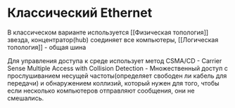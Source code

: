 # Классический Ethernet
В классическом варианте используется [[Физическая топология]] звезда, концентратор(hub) соединяет все компьютеры, [[Логическая топология]] - общая шина

Для управления доступа к среде использует метод CSMA/CD - Carrier Sense Multiple Access with Collision Detection - Множественный доступ с прослушиванием несущей частоты(определяет свободен ли кабель для передачи) и обнаружением коллизий, который нужен для того, чтобы если несколько компьютеров отправляют сообщения, они не смешались.